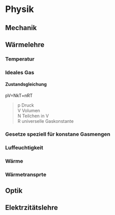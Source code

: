 # Physik
  ## Mechanik
  ## Wärmelehre
  ### Temperatur
  ### Ideales Gas
  #### Zustandsgleichung
  pV=NkT=nRT
  > p Druck <br>V Volumen<br>N Teilchen in V<br>R universelle Gaskonstante
  ### Gesetze speziell für konstane Gasmengen
  ### Luffeuchtigkeit
  ### Wärme
  ### Wärmetransprte
  ## Optik
  ## Elektrzitätslehre
